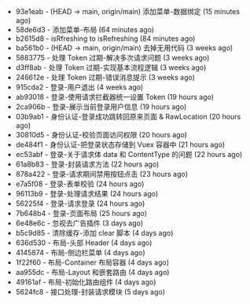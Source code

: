 * 93e1eab - (HEAD -> main, origin/main) 添加菜单-数据绑定 (15 minutes ago) <ppambler>
* 58de6d3 - 添加菜单-布局 (64 minutes ago) <ppambler>
* b2615d8 - isRfreshing to isRefreshing (84 minutes ago) <ppambler>
* ba561b0 - (HEAD -> main, origin/main) 去掉无用代码 (3 weeks ago) <ppambler>
* 5883775 - 处理 Token 过期-解决多次请求问题 (3 weeks ago) <ppambler>
* d3ff8ab - 处理 Token 过期-实现基本流程逻辑 (3 weeks ago) <ppambler>
* 246612e - 处理 Token 过期-错误消息提示 (3 weeks ago) <ppambler>
* 915cda2 - 登录-用户退出 (4 weeks ago) <ppambler>
* ab93018 - 登录-使用请求拦截器统一设置 Token (19 hours ago) <ppambler>
* 2ca906b - 登录-展示当前登录用户信息 (19 hours ago) <ppambler>
* 03b9ab1 - 身份认证-登录成功跳转回原来页面 & RawLocation (20 hours ago) <ppambler>
* 30810d5 - 身份认证-校验页面访问权限 (20 hours ago) <ppambler>
* de484f1 - 身份认证-把登录状态存储到 Vuex 容器中 (21 hours ago) <ppambler>
* ec53abf - 登录-关于请求体 data 和 ContentType 的问题 (22 hours ago) <ppambler>
* 61a8b83 - 登录-封装请求方法 (22 hours ago) <ppambler>
* 878a422 - 登录-请求期间禁用按钮点击 (23 hours ago) <ppambler>
* e7a5f08 - 登录-表单校验 (24 hours ago) <ppambler>
* 96113b9 - 登录-处理请求结果 (24 hours ago) <ppambler>
* 56225f4 - 登录-请求登录 (24 hours ago) <ppambler>
* 7b648b4 - 登录-页面布局 (25 hours ago) <ppambler>
* 6e48e6c - 忽视去广告插件 (3 days ago) <ppambler>
* b5c9d85 - 清除缓存-添加 clear 脚本 (4 days ago) <ppambler>
* 636d530 - 布局-头部 Header (4 days ago) <ppambler>
* 4145874 - 布局-侧边栏菜单 (4 days ago) <ppambler>
* 1f22f60 - 布局-Container 布局容器 (4 days ago) <ppambler>
* aa955dc - 布局-Layout 和嵌套路由 (4 days ago) <ppambler>
* 49161af - 布局-初始化路由组件 (4 days ago) <ppambler>
* 5624fc8 - 接口处理-封装请求模块 (5 days ago) <ppambler>
